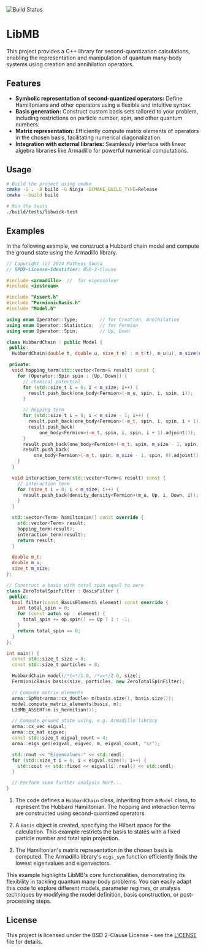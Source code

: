 ![Build Status](https://github.com/keyehzy/cctb/actions/workflows/cmake.yml/badge.svg)
# LibMB

This project provides a C++ library for second-quantization calculations, enabling the representation and manipulation of quantum many-body systems using creation and annihilation operators. 

## Features

- **Symbolic representation of second-quantized operators:** Define Hamiltonians and other operators using a flexible and intuitive syntax.
- **Basis generation:**  Construct custom basis sets tailored to your problem, including restrictions on particle number, spin, and other quantum numbers.
- **Matrix representation:**  Efficiently compute matrix elements of operators in the chosen basis, facilitating numerical diagonalization.
- **Integration with external libraries:** Seamlessly interface with linear algebra libraries like Armadillo for powerful numerical computations.

## Usage

```bash
# Build the project using cmake
cmake -S . -B build -G Ninja -DCMAKE_BUILD_TYPE=Release
cmake --build build

# Run the tests
./build/tests/libwick-test
```

## Examples

In the following example, we construct a Hubbard chain model and compute the ground state using the Armadillo library.

```cpp
// Copyright (c) 2024 Matheus Sousa
// SPDX-License-Identifier: BSD-2-Clause

#include <armadillo>  //  for eigensolver
#include <iostream>

#include "Assert.h"
#include "FermionicBasis.h"
#include "Model.h"

using enum Operator::Type;        // for Creation, Annihilation
using enum Operator::Statistics;  // for Fermion
using enum Operator::Spin;        // Up, Down

class HubbardChain : public Model {
 public:
  HubbardChain(double t, double u, size_t n) : m_t(t), m_u(u), m_size(n) {}

 private:
  void hopping_term(std::vector<Term>& result) const {
    for (Operator::Spin spin : {Up, Down}) {
      // chemical potential
      for (std::size_t i = 0; i < m_size; i++) {
        result.push_back(one_body<Fermion>(-m_u, spin, i, spin, i));
      }

      // hopping term
      for (std::size_t i = 0; i < m_size - 1; i++) {
        result.push_back(one_body<Fermion>(-m_t, spin, i, spin, i + 1));
        result.push_back(
            one_body<Fermion>(-m_t, spin, i, spin, i + 1).adjoint());
      }
      result.push_back(one_body<Fermion>(-m_t, spin, m_size - 1, spin, 0));
      result.push_back(
          one_body<Fermion>(-m_t, spin, m_size - 1, spin, 0).adjoint());
    }
  }

  void interaction_term(std::vector<Term>& result) const {
    // interaction term
    for (size_t i = 0; i < m_size; i++) {
      result.push_back(density_density<Fermion>(m_u, Up, i, Down, i));
    }
  }

  std::vector<Term> hamiltonian() const override {
    std::vector<Term> result;
    hopping_term(result);
    interaction_term(result);
    return result;
  }

  double m_t;
  double m_u;
  size_t m_size;
};

// Construct a basis with total spin equal to zero
class ZeroTotalSpinFilter : BasisFilter {
 public:
  bool filter(const BasisElement& element) const override {
    int total_spin = 0;
    for (const auto& op : element) {
      total_spin += op.spin() == Up ? 1 : -1;
    }
    return total_spin == 0;
  }
};

int main() {
  const std::size_t size = 8;
  const std::size_t particles = 8;

  HubbardChain model(/*t=*/1.0, /*u=*/2.0, size);
  FermionicBasis basis(size, particles, new ZeroTotalSpinFilter);

  // Compute matrix elements
  arma::SpMat<arma::cx_double> m(basis.size(), basis.size());
  model.compute_matrix_elements(basis, m);
  LIBMB_ASSERT(m.is_hermitian());

  // Compute ground state using, e.g. Armadillo library
  arma::cx_vec eigval;
  arma::cx_mat eigvec;
  const std::size_t eigval_count = 4;
  arma::eigs_gen(eigval, eigvec, m, eigval_count, "sr");

  std::cout << "Eigenvalues:" << std::endl;
  for (std::size_t i = 0; i < eigval.size(); i++) {
    std::cout << std::fixed << eigval(i).real() << std::endl;
  }

  // Perform some further analysis here...
}
```

1. The code defines a `HubbardChain` class, inheriting from a `Model` class, to
represent the Hubbard Hamiltonian. The hopping and interaction terms are
constructed using second-quantized operators.

2. A `Basis` object is created, specifying the Hilbert space for the calculation.
This example restricts the basis to states with a fixed particle number and
total spin projection.

3. The Hamiltonian's matrix representation in the chosen basis is computed. The
Armadillo library's `eigs_sym` function efficiently finds the lowest eigenvalues
and eigenvectors.

This example highlights LibMB's core functionalities, demonstrating its
flexibility in tackling quantum many-body problems. You can easily adapt this
code to explore different models, parameter regimes, or analysis techniques by
modifying the model definition, basis construction, or post-processing steps.

## License

This project is licensed under the BSD 2-Clause License - see the [LICENSE](LICENSE) file for details.
